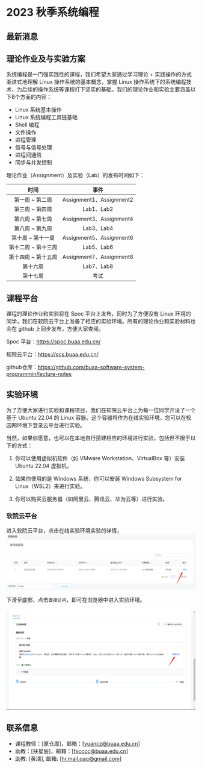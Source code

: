 # 2023 秋季系统编程

## 最新消息

## 理论作业及与实验方案

系统编程是一门强实践性的课程，我们希望大家通过学习理论 + 实践操作的方式渐进式地理解 Linux 操作系统的基本概念，掌握 Linux 操作系统下的系统编程技术，为后续的操作系统等课程打下坚实的基础。我们的理论作业和实验主要涵盖以下8个方面的内容：

- Linux 系统基本操作
- Linux 系统编程工具链基础
- Shell 编程
- 文件操作
- 进程管理
- 信号与信号处理
- 进程间通信
- 同步与并发控制

理论作业（Assignment）及实验（Lab）的发布时间如下：

|        时间         |           事件           |
| :-----------------: | :----------------------: |
|   第一周 ~ 第二周   | Assignment1、Assignment2 |
|   第三周 ~ 第四周   |        Lab1、Lab2        |
|   第六周 ~ 第七周   | Assignment3、Assignment4 |
|   第八周 ~ 第九周   |        Lab3、Lab4        |
|  第十周 ~ 第十一周  | Assignment5、Assignment6 |
| 第十二周 ~ 第十三周 |        Lab5、Lab6        |
| 第十四周 ~ 第十五周 | Assignment7、Assignment8 |
|      第十六周       |        Lab7、Lab8        |
|      第十七周       |           考试           |

## 课程平台

课程的理论作业和实验将在 Spoc 平台上发布，同时为了方便没有 Linux 环境的同学，我们在软院云平台上准备了相应的实验环境。所有的理论作业和实验材料也会在 github 上同步发布，方便大家查阅。

Spoc 平台：https://spoc.buaa.edu.cn/

软院云平台：https://scs.buaa.edu.cn/

github仓库：https://github.com/buaa-software-system-programmin/lecture-notes


## 实验环境

为了方便大家进行实验和课程项目，我们在软院云平台上为每一位同学开设了一个基于 Ubuntu 22.04 的 Linux 容器。这个容器将作为在线实验环境，您可以在校园网环境下登录云平台进行实验。

当然，如果你愿意，也可以在本地自行搭建相应的环境进行实验，包括但不限于以下的方式：

1. 你可以使用虚拟机软件（如 VMware Workstation、VirtualBox 等）安装 Ubuntu 22.04 虚拟机。

2. 如果你使用的是 Windows 系统，你可以安装 Windows Subsystem for Linux（WSL2）来进行实验。

3. 你可以购买云服务器（如阿里云、腾讯云、华为云等）进行实验。

### 软院云平台

进入软院云平台，点击在线实验环境实验的详情，
![Alt text](img/scs1.png)

下滑至底部，点击`直接访问`，即可在浏览器中进入实验环境。

![Alt text](img/scs2.png)

## 联系信息

- 课程教师：[原仓周]，邮箱：[yuancz@buaa.edu.cn]
- 助教：[扶星辰]，邮箱：[fxcccc@buaa.edu.cn]
- 助教: [黄瑞], 邮箱: [hr.mail.qaq@gmail.com]
